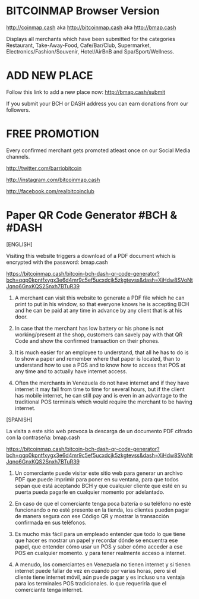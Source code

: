 # BITCOINMAP Browser Version

http://coinmap.cash aka http://bitcoinmap.cash aka http://bmap.cash

Displays all merchants which have been submitted for the categories Restaurant, Take-Away-Food, Cafe/Bar/Club, Supermarket, Electronics/Fashion/Souvenir, Hotel/AirBnB and Spa/Sport/Wellness.

# ADD NEW PLACE

Follow this link to add a new place now: http://bmap.cash/submit

If you submit your BCH or DASH address you can earn donations from our followers.

# FREE PROMOTION

Every confirmed merchant gets promoted atleast once on our Social Media channels.

http://twitter.com/barriobitcoin

http://instagram.com/bitcoinmap.cash

http://facebook.com/realbitcoinclub

# Paper QR Code Generator #BCH & #DASH

[ENGLISH]

Visiting this website triggers a download of a PDF document which is encrypted with the password: bmap.cash

https://bitcoinmap.cash/bitcoin-bch-dash-qr-code-generator?bch=qqp0kpntfxygx3e6d4mr9c5ef5ucxdcjk5zkgtevss&dash=XiHdw8SVoNtJqno6GnxKQS2Snxh7BTuR39

1. A merchant can visit this website to generate a PDF file which he can print to put in his window, so that everyone knows he is accepting BCH and he can be paid at any time in advance by any client that is at his door.

2. In case that the merchant has low battery or his phone is not working/present at the shop, customers can savely pay with that QR Code and show the confirmed transaction on their phones.

3. It is much easier for an employee to understand, that all he has to do is to show a paper and remember where that paper is located, than to understand how to use a POS and to know how to access that POS at any time and to actually have internet access.

4. Often the merchants in Venezuela do not have internet and if they have internet it may fail from time to time for several hours, but if the client has mobile internet, he can still pay and is even in an advantage to the traditional POS terminals which would require the merchant to be having internet.

[SPANISH]

La visita a este sitio web provoca la descarga de un documento PDF cifrado con la contraseña: bmap.cash

https://bitcoinmap.cash/bitcoin-bch-dash-qr-code-generator?bch=qqp0kpntfxygx3e6d4mr9c5ef5ucxdcjk5zkgtevss&dash=XiHdw8SVoNtJqno6GnxKQS2Snxh7BTuR39

1. Un comerciante puede visitar este sitio web para generar un archivo PDF que puede imprimir para poner en su ventana, para que todos sepan que está aceptando BCH y que cualquier cliente que esté en su puerta pueda pagarle en cualquier momento por adelantado.

2. En caso de que el comerciante tenga poca batería o su teléfono no esté funcionando o no esté presente en la tienda, los clientes pueden pagar de manera segura con ese Código QR y mostrar la transacción confirmada en sus teléfonos.

3. Es mucho más fácil para un empleado entender que todo lo que tiene que hacer es mostrar un papel y recordar dónde se encuentra ese papel, que entender cómo usar un POS y saber cómo acceder a ese POS en cualquier momento. y para tener realmente acceso a internet.

4. A menudo, los comerciantes en Venezuela no tienen internet y si tienen internet puede fallar de vez en cuando por varias horas, pero si el cliente tiene internet móvil, aún puede pagar y es incluso una ventaja para los terminales POS tradicionales. lo que requeriría que el comerciante tenga internet.
